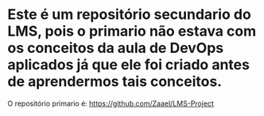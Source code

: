 # Este é um repositório secundario do LMS, pois o primario não estava com os conceitos da aula de DevOps aplicados já que ele foi criado antes de aprendermos tais conceitos.
O repositório primario é: https://github.com/Zaael/LMS-Project
